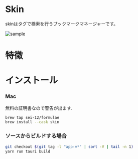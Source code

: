 # Skin
skinはタグで検索を行うブックマークマネージャーです。

![sample](https://github.com/user-attachments/assets/21b72303-4a8a-4188-84ce-5248a6649b4a)

# 特徴

# インストール

### Mac
無料の証明書なので警告が出ます.<br>
```sh
brew tap sei-12/formulae
brew install --cask skin
```

### ソースからビルドする場合
```sh
git checkout $(git tag -l "app-v*" | sort -V | tail -n 1)
yarn run tauri build
```
